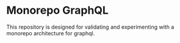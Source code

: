 # Monorepo GraphQL

This repository is designed for validating and experimenting with a monorepo architecture for graphql.

